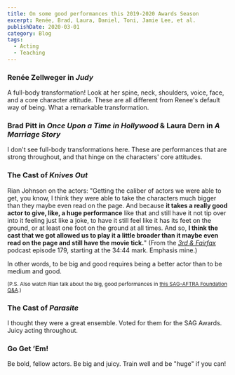```yaml
---
title: On some good performances this 2019-2020 Awards Season
excerpt: Renée, Brad, Laura, Daniel, Toni, Jamie Lee, et al.
publishDate: 2020-03-01
category: Blog
tags:
  - Acting
  - Teaching
---
```


### Renée Zellweger in _Judy_

A full-body transformation! Look at her spine, neck, shoulders, voice, face, and a core character attitude. These are all different from Renee's default way of being. What a remarkable transformation.

### Brad Pitt in _Once Upon a Time in Hollywood_ & Laura Dern in _A Marriage Story_

I don't see full-body transformations here. These are performances that are strong throughout, and that hinge on the characters' core attitudes.

### The Cast of _Knives Out_

Rian Johnson on the actors: "Getting the caliber of actors we were able to get, you know, I think they were able to take the characters much bigger than they maybe even read on the page. And because **it takes a really good actor to give, like, a huge performance** like that and still have it not tip over into it feeling just like a joke, to have it still feel like it has its feet on the ground, or at least one foot on the ground at all times. And so, **I think the cast that we got allowed us to play it a little broader than it maybe even read on the page and still have the movie tick.**" (From the [_3rd & Fairfax_](https://www.wga.org/3rdandfairfax/) podcast episode 179, starting at the 34:44 mark. Emphasis mine.)

In other words, to be big and good requires being a better actor than to be medium and good.

<small>(P.S. Also watch Rian talk about the big, good performances in [this SAG-AFTRA Foundation Q&A](https://youtu.be/u67hupQgIaI?t=597).)</small>

### The Cast of _Parasite_

I thought they were a great ensemble. Voted for them for the SAG Awards. Juicy acting throughout.

### Go Get ’Em!

Be bold, fellow actors. Be big and juicy. Train well and be "huge" if you can!
